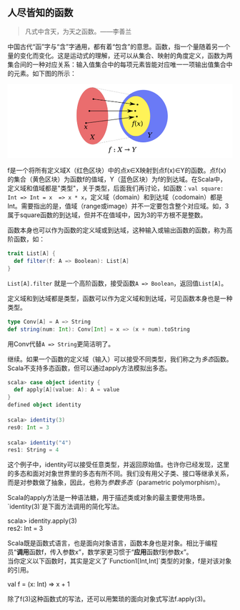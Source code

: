 ## 人尽皆知的函数

> 凡式中含天，为天之函数。——李善兰

中国古代“函”字与“含”字通用，都有着“包含”的意思。函数，指一个量随着另一个量的变化而变化。这是运动式的理解，还可以从集合、映射的角度定义，函数为两集合间的一种对应关系：输入值集合中的每项元素皆能对应唯一一项输出值集合中的元素。如下图的所示：

![functor](../imgs/domain_range.png)

f是一个将所有定义域X（红色区块）中的点x∈X映射到点f(x)∈Y的函数。点f(x)
的集合（黄色区块）为函数f的值域，Y（蓝色区块）为f的到达域。在Scala中，定义域和值域都是"类型"，关于类型，后面我们再讨论，如函数：`val square: Int => Int = x 
=> x * x`，定义域（domain）和到达域（codomain）都是Int。需要指出的是，值域（range或image）并不一定要包含整个对应域。如，3属于square函数的到达域，但并不在值域中，因为3的平方根不是整数。

函数本身也可以作为函数的定义域或到达域，这种输入或输出函数的函数，称为高阶函数，如：

```scala
trait List[A] {
  def filter(f: A => Boolean): List[A]
}
```

`List[A].filter` 就是一个高阶函数，接受函数`A => Boolean`，返回值`List[A]`。

定义域和到达域都是类型，函数可以作为定义域和到达域，可见函数本身也是一种类型。
```scala
type Conv[A] = A => String
def string(num: Int): Conv[Int] = x => (x + num).toString
```
用Conv代替`A => String`更简洁明了。

继续。如果一个函数的定义域（输入）可以接受不同类型，我们称之为*多态*函数。Scala不支持多态函数，但可以通过apply方法模拟出多态。
```scala
scala> case object identity {
  def apply[A](value: A): A = value
}
defined object identity

scala> identity(3)
res0: Int = 3

scala> identity("4")
res1: String = 4
```
这个例子中，identity可以接受任意类型，并返回原始值。也许你已经发现，这里的多态和面对对象世界里的多态有所不同。我们没有用父子类、接口等继承关系，而是对参数做了抽象，因此，也称为*参数多态*（parametric polymorphism）。

<div class="alert alert-info">
Scala的apply方法是一种语法糖，用于描述类或对象的最主要使用场景。`identity(3)`是下面方法调用的简化写法。
<p>
scala> identity.apply(3)<br/>
res2: Int = 3<br/>
</p>
Scala既是函数式语言，也是面向对象语言，函数本身也是对象。相比于编程员“<b>调用</b>函数f，传入参数x”，数学家更习惯于“<b>应用</b>函数f到参数x”。<br/>
当你定义以下函数时，其实是定义了`Function1[Int,Int]`类型的对象，f是对该对象的引用。
<p>
val f =  (x: Int) => x + 1
</p>
除了f(3)这种函数式的写法，还可以用繁琐的面向对象式写法f.apply(3)。
</div>

